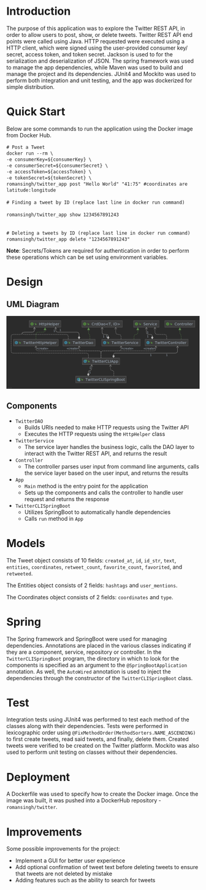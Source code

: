# Introduction 
The purpose of this application was to explore the Twitter REST API, in order to allow users to post, show, or delete tweets. Twitter REST API end points were called using Java. HTTP requested were executed using a HTTP client, which were signed using the user-provided consumer key/ secret, access token, and token secret. Jackson is used to for the serialization and deserialization of JSON. The spring framework was used to manage the app dependencies, while Maven was used to build and manage the project and its dependencies. JUnit4 and Mockito was used to perform both integration and unit testing, and the app was dockerized for simple distribution. 

# Quick Start
Below are some commands to run the application using the Docker image from Docker Hub.
```
# Post a Tweet
docker run --rm \
-e consumerKey=${consumerKey} \
-e consumerSecret=${consumerSecret} \
-e accessToken=${accessToken} \
-e tokenSecret=${tokenSecret} \
romansingh/twitter_app post "Hello World" "41:75" #coordinates are latitude:longitude

# Finding a tweet by ID (replace last line in docker run command)

romansingh/twitter_app show 1234567891243


# Deleting a tweets by ID (replace last line in docker run command)
romansingh/twitter_app delete "1234567891243"
```
<b>Note</b>: Secrets/Tokens are required for authentication in order to perform these operations which can be set using environment variables.

# Design
## UML Diagram
![UML Diagram](/core_java/twitter/assets/UML.png) 

## Components 
* `TwitterDAO`
  * Builds URIs needed to make HTTP requests using the Twitter API
  * Executes the HTTP requests using the `HttpHelper` class
* `TwitterService` 
  * The service layer handles the business logic, calls the DAO layer to interact with the Twitter REST API, and returns the result
* `Controller` 
  * The controller parses user input from command line arguments, calls the service layer based on the user input, and returns the results
* `App`
  * `Main` method is the entry point for the application
  * Sets up the components and calls the controller to handle user request and returns the response
* `TwitterCLISpringBoot`
  * Utilizes SpringBoot to automatically handle dependencies
  * Calls `run` method in `App`
 
# Models
The Tweet object consists of 10 fields: `created_at`, `id`, `id_str`, `text`, `entities`, `coordinates`, `retweet_count`, `favorite_count`, `favorited`, and `retweeted`.

The Entities object consists of 2 fields: `hashtags` and `user_mentions`.

The Coordinates object consists of 2 fields:  `coordinates` and `type`.

# Spring
The Spring framework and SpringBoot were used for managing dependencies. Annotations are placed in the various classes indicating if they are a component, service, repository or controller. In the `TwitterCLISpringBoot` program, the directory in which to look for the components is specified as an argument to the `@SpringBootApplication` annotation. As well, the `AutoWired` annotation is used to inject the dependencies through the constructor of the `TwitterCLISpringBoot` class.

# Test 
Integration tests using JUnit4 was performed to test each method of the classes along with their dependencies. Tests were performed in lexicographic order using `@FixMethodOrder(MethodSorters.NAME_ASCENDING)` to first create tweets, read said tweets, and finally, delete them. Created tweets were verified to be created on the Twitter platform. Mockito was also used to perform unit testing on classes without their dependencies.

# Deployment
A Dockerfile was used to specify how to create the Docker image. Once the image was built, it was pushed into a DockerHub repository - `romansingh/twitter`.

# Improvements 

Some possible improvements for the project:
* Implement a GUI for better user experience
* Add optional confirmation of tweet text before deleting tweets to ensure that tweets are not deleted by mistake
* Adding features such as the ability to search for tweets 

